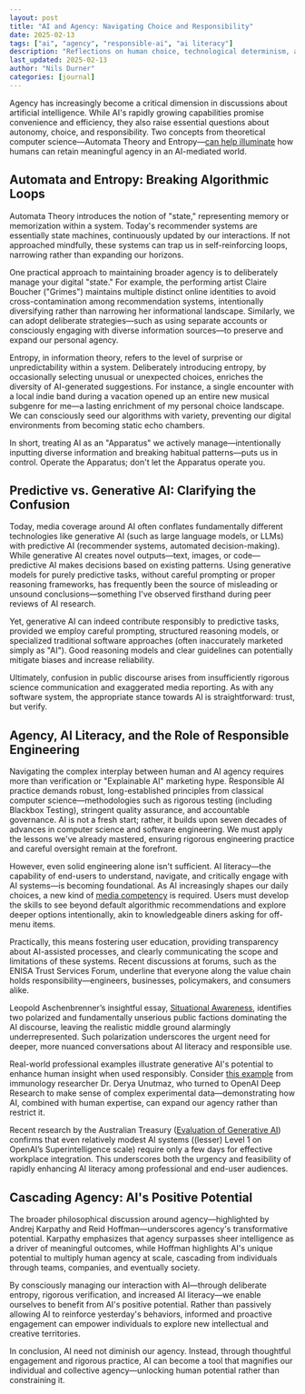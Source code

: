 ```yaml
---
layout: post
title: "AI and Agency: Navigating Choice and Responsibility"
date: 2025-02-13
tags: ["ai", "agency", "responsible-ai", "ai literacy"]
description: "Reflections on human choice, technological determinism, and responsible AI through the lenses of automata theory, entropy, and AI literacy."
last_updated: 2025-02-13
author: "Nils Durner"
categories: [journal]
---
```


Agency has increasingly become a critical dimension in discussions about artificial intelligence. While AI's rapidly growing capabilities promise convenience and efficiency, they also raise essential questions about autonomy, choice, and responsibility. Two concepts from theoretical computer science—Automata Theory and Entropy—[can help illuminate](https://www.linkedin.com/feed/update/urn:li:activity:7291006405623402500?commentUrn=urn%3Ali%3Acomment%3A%28activity%3A7291006405623402500%2C7292597439599902720%29&dashCommentUrn=urn%3Ali%3Afsd_comment%3A%287292597439599902720%2Curn%3Ali%3Aactivity%3A7291006405623402500%29) how humans can retain meaningful agency in an AI-mediated world.

## Automata and Entropy: Breaking Algorithmic Loops

Automata Theory introduces the notion of "state," representing memory or memorization within a system. Today's recommender systems are essentially state machines, continuously updated by our interactions. If not approached mindfully, these systems can trap us in self-reinforcing loops, narrowing rather than expanding our horizons.

One practical approach to maintaining broader agency is to deliberately manage your digital "state." For example, the performing artist Claire Boucher ("Grimes") maintains multiple distinct online identities to avoid cross-contamination among recommendation systems, intentionally diversifying rather than narrowing her informational landscape. Similarly, we can adopt deliberate strategies—such as using separate accounts or consciously engaging with diverse information sources—to preserve and expand our personal agency.

Entropy, in information theory, refers to the level of surprise or unpredictability within a system. Deliberately introducing entropy, by occasionally selecting unusual or unexpected choices, enriches the diversity of AI-generated suggestions. For instance, a single encounter with a local indie band during a vacation opened up an entire new musical subgenre for me—a lasting enrichment of my personal choice landscape. We can consciously seed our algorithms with variety, preventing our digital environments from becoming static echo chambers.

In short, treating AI as an "Apparatus" we actively manage—intentionally inputting diverse information and breaking habitual patterns—puts us in control. Operate the Apparatus; don't let the Apparatus operate you.

## Predictive vs. Generative AI: Clarifying the Confusion

Today, media coverage around AI often conflates fundamentally different technologies like generative AI (such as large language models, or LLMs) with predictive AI (recommender systems, automated decision-making). While generative AI creates novel outputs—text, images, or code—predictive AI makes decisions based on existing patterns. Using generative models for purely predictive tasks, without careful prompting or proper reasoning frameworks, has frequently been the source of misleading or unsound conclusions—something I've observed firsthand during peer reviews of AI research.

Yet, generative AI can indeed contribute responsibly to predictive tasks, provided we employ careful prompting, structured reasoning models, or specialized traditional software approaches (often inaccurately marketed simply as "AI"). Good reasoning models and clear guidelines can potentially mitigate biases and increase reliability.

Ultimately, confusion in public discourse arises from insufficiently rigorous science communication and exaggerated media reporting. As with any software system, the appropriate stance towards AI is straightforward: trust, but verify.

## Agency, AI Literacy, and the Role of Responsible Engineering

Navigating the complex interplay between human and AI agency requires more than verification or "Explainable AI" marketing hype. Responsible AI practice demands robust, long-established principles from classical computer science—methodologies such as rigorous testing (including Blackbox Testing), stringent quality assurance, and accountable governance. AI is not a fresh start; rather, it builds upon seven decades of advances in computer science and software engineering. We must apply the lessons we've already mastered, ensuring rigorous engineering practice and careful oversight remain at the forefront.

However, even solid engineering alone isn't sufficient. AI literacy—the capability of end-users to understand, navigate, and critically engage with AI systems—is becoming foundational. As AI increasingly shapes our daily choices, a new kind of [media competency](https://www.linkedin.com/feed/update/urn:li:activity:7295705763296014336?commentUrn=urn%3Ali%3Acomment%3A%28activity%3A7295705763296014336%2C7295743535104905217%29&replyUrn=urn%3Ali%3Acomment%3A%28activity%3A7295705763296014336%2C7295860460623441921%29&dashCommentUrn=urn%3Ali%3Afsd_comment%3A%287295743535104905217%2Curn%3Ali%3Aactivity%3A7295705763296014336%29&dashReplyUrn=urn%3Ali%3Afsd_comment%3A%287295860460623441921%2Curn%3Ali%3Aactivity%3A7295705763296014336%29) is required. Users must develop the skills to see beyond default algorithmic recommendations and explore deeper options intentionally, akin to knowledgeable diners asking for off-menu items.

Practically, this means fostering user education, providing transparency about AI-assisted processes, and clearly communicating the scope and limitations of these systems. Recent discussions at forums, such as the ENISA Trust Services Forum, underline that everyone along the value chain holds responsibility—engineers, businesses, policymakers, and consumers alike.

Leopold Aschenbrenner’s insightful essay, [Situational Awareness](https://situational-awareness.ai/), identifies two polarized and fundamentally unserious public factions dominating the AI discourse, leaving the realistic middle ground alarmingly underrepresented. Such polarization underscores the urgent need for deeper, more nuanced conversations about AI literacy and responsible use.

Real-world professional examples illustrate generative AI's potential to enhance human insight when used responsibly. Consider [this example](https://x.com/DeryaTR_/status/1889866915444928893) from immunology researcher Dr. Derya Unutmaz, who turned to OpenAI Deep Research to make sense of complex experimental data—demonstrating how AI, combined with human expertise, can expand our agency rather than restrict it.

Recent research by the Australian Treasury ([Evaluation of Generative AI](https://evaluation.treasury.gov.au/publications/evaluation-generative-artificial-intelligence)) confirms that even relatively modest AI systems ((lesser) Level 1 on OpenAI’s Superintelligence scale) require only a few days for effective workplace integration. This underscores both the urgency and feasibility of rapidly enhancing AI literacy among professional and end-user audiences.

## Cascading Agency: AI's Positive Potential

The broader philosophical discussion around agency—highlighted by Andrej Karpathy and Reid Hoffman—underscores agency's transformative potential. Karpathy emphasizes that agency surpasses sheer intelligence as a driver of meaningful outcomes, while Hoffman highlights AI's unique potential to multiply human agency at scale, cascading from individuals through teams, companies, and eventually society.

By consciously managing our interaction with AI—through deliberate entropy, rigorous verification, and increased AI literacy—we enable ourselves to benefit from AI's positive potential. Rather than passively allowing AI to reinforce yesterday's behaviors, informed and proactive engagement can empower individuals to explore new intellectual and creative territories.

In conclusion, AI need not diminish our agency. Instead, through thoughtful engagement and rigorous practice, AI can become a tool that magnifies our individual and collective agency—unlocking human potential rather than constraining it.